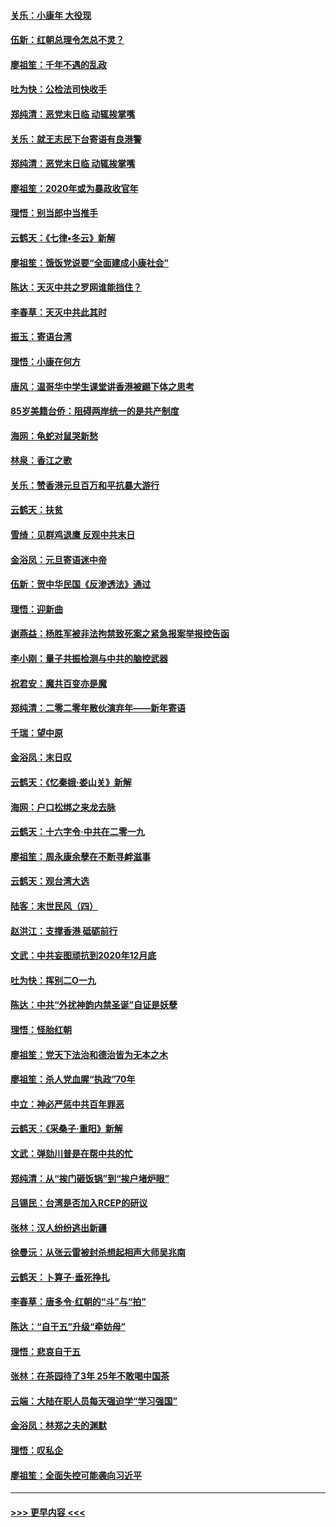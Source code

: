 #### [关乐：小康年 大役现](../pages/nsc993/n11774213.md?t=01072155) 
#### [伍新：红朝总理令怎总不灵？](../pages/nsc993/n11770813.md?t=01072155) 
#### [廖祖笙：千年不遇的乱政](../pages/nsc993/n11770373.md?t=01072155) 
#### [吐为快：公检法司快收手](../pages/nsc993/n11770359.md?t=01072155) 
#### [郑纯清：恶党末日临 动辄挨掌嘴](../pages/nsc993/n11769912.md?t=01072155) 
#### [关乐：就王志民下台寄语有良港警](../pages/nsc993/n11769903.md?t=01072155) 
#### [郑纯清：恶党末日临 动辄挨掌嘴](../pages/nsc993/n11769356.md?t=01072155) 
#### [廖祖笙：2020年或为暴政收官年](../pages/nsc993/n11768216.md?t=01072155) 
#### [理悟：别当郎中当推手](../pages/nsc993/n11768243.md?t=01072155) 
#### [云鹤天：《七律▪冬云》新解](../pages/nsc993/n11768204.md?t=01072155) 
#### [廖祖笙：饿饭党说要“全面建成小康社会”](../pages/nsc993/n11767482.md?t=01072155) 
#### [陈达：天灭中共之罗网谁能挡住？](../pages/nsc993/n11767465.md?t=01072155) 
#### [李春草：天灭中共此其时](../pages/nsc993/n11767452.md?t=01072155) 
#### [振玉：寄语台湾](../pages/nsc993/n11767432.md?t=01072155) 
#### [理悟：小康在何方](../pages/nsc993/n11767394.md?t=01072155) 
#### [唐风：温哥华中学生课堂讲香港被踢下体之思考](../pages/nsc993/n11766848.md?t=01072155) 
#### [85岁美籍台侨：阻碍两岸统一的是共产制度](../pages/nsc993/n11765043.md?t=01072155) 
#### [海网：龟蛇对鼠哭新愁](../pages/nsc993/n11764895.md?t=01072155) 
#### [林泉：香江之歌](../pages/nsc993/n11764415.md?t=01072155) 
#### [关乐：赞香港元旦百万和平抗暴大游行](../pages/nsc993/n11764382.md?t=01072155) 
#### [云鹤天：扶贫](../pages/nsc993/n11764245.md?t=01072155) 
#### [雪绮：见群鸡退鹰  反观中共末日](../pages/nsc993/n11762112.md?t=01072155) 
#### [金浴凤：元旦寄语迷中帝](../pages/nsc993/n11761788.md?t=01072155) 
#### [伍新：贺中华民国《反渗透法》通过](../pages/nsc993/n11761994.md?t=01072155) 
#### [理悟：迎新曲](../pages/nsc993/n11761152.md?t=01072155) 
#### [谢燕益：杨胜军被非法拘禁致死案之紧急报案举报控告函](../pages/nsc993/n11756134.md?t=01072155) 
#### [李小刚：量子共振检测与中共的脑控武器](../pages/nsc993/n11754518.md?t=01072155) 
#### [祝君安：魔共百变亦是魔](../pages/nsc993/n11754469.md?t=01072155) 
#### [郑纯清：二零二零年散伙演弃年——新年寄语](../pages/nsc993/n11754195.md?t=01072155) 
#### [千瑞：望中原](../pages/nsc993/n11754159.md?t=01072155) 
#### [金浴凤：末日叹](../pages/nsc993/n11752359.md?t=01072155) 
#### [云鹤天：《忆秦娥‧娄山关》新解](../pages/nsc993/n11752348.md?t=01072155) 
#### [海网：户口松绑之来龙去脉](../pages/nsc993/n11752328.md?t=01072155) 
#### [云鹤天：十六字令‧中共在二零一九](../pages/nsc993/n11752305.md?t=01072155) 
#### [廖祖笙：周永康余孽在不断寻衅滋事](../pages/nsc993/n11751013.md?t=01072155) 
#### [云鹤天：观台湾大选](../pages/nsc993/n11751007.md?t=01072155) 
#### [陆客：末世民风（四）](../pages/nsc993/n11749203.md?t=01072155) 
#### [赵洪江：支撑香港 砥砺前行](../pages/nsc993/n11748482.md?t=01072155) 
#### [文武：中共妄图顽抗到2020年12月底](../pages/nsc993/n11748446.md?t=01072155) 
#### [吐为快：挥别二O一九](../pages/nsc993/n11748411.md?t=01072155) 
#### [陈达：中共“外扰神韵内禁圣诞”自证是妖孽](../pages/nsc993/n11748226.md?t=01072155) 
#### [理悟：怪胎红朝](../pages/nsc993/n11748206.md?t=01072155) 
#### [廖祖笙：党天下法治和德治皆为无本之木](../pages/nsc993/n11748135.md?t=01072155) 
#### [廖祖笙：杀人党血腥“执政”70年](../pages/nsc993/n11745144.md?t=01072155) 
#### [中立：神必严惩中共百年罪恶](../pages/nsc993/n11744970.md?t=01072155) 
#### [云鹤天：《采桑子‧重阳》新解](../pages/nsc993/n11744948.md?t=01072155) 
#### [文武：弹劾川普是在帮中共的忙](../pages/nsc993/n11744758.md?t=01072155) 
#### [郑纯清：从“挨门砸饭锅”到“挨户堵炉眼”](../pages/nsc993/n11744745.md?t=01072155) 
#### [吕锡民：台湾是否加入RCEP的研议](../pages/nsc993/n11744701.md?t=01072155) 
#### [张林：汉人纷纷逃出新疆](../pages/nsc993/n11743530.md?t=01072155) 
#### [徐曼沅：从张云雷被封杀想起相声大师吴兆南](../pages/nsc993/n11741816.md?t=01072155) 
#### [云鹤天：卜算子‧垂死挣扎](../pages/nsc993/n11739956.md?t=01072155) 
#### [李春草：唐多令‧红朝的“斗”与“拍”](../pages/nsc993/n11739830.md?t=01072155) 
#### [陈达：“自干五”升级“牵妨母”](../pages/nsc993/n11739724.md?t=01072155) 
#### [理悟：悲哀自干五](../pages/nsc993/n11739547.md?t=01072155) 
#### [张林：在茶园待了3年 25年不敢喝中国茶](../pages/nsc993/n11739240.md?t=01072155) 
#### [云端：大陆在职人员每天强迫学“学习强国”](../pages/nsc993/n11738735.md?t=01072155) 
#### [金浴凤：林郑之夫的渊默](../pages/nsc993/n11737735.md?t=01072155) 
#### [理悟：叹私企](../pages/nsc993/n11737715.md?t=01072155) 
#### [廖祖笙：全面失控可能袭向习近平](../pages/nsc993/n11737704.md?t=01072155) 

----
#### [ >>> 更早内容 <<< ](../indexes/nsc993-earlier.md)
